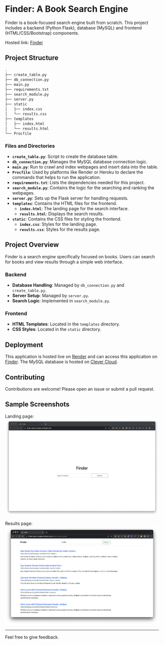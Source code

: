 # Finder: A Book Search Engine

Finder is a book-focused search engine built from scratch. This project includes a backend (Python Flask), database (MySQL) and frontend (HTML/CSS/Bootstrap) components.

Hosted link: [Finder](https://finder-search-engine.onrender.com/)
## Project Structure

```
.
├── create_table.py
├── db_connection.py
├── main.py
├── requirements.txt
├── search_module.py
├── server.py
├── static
│   ├── index.css
│   └── results.css
├── templates
│   ├── index.html
│   └── results.html
└── Procfile
```

### Files and Directories

- **`create_table.py`**: Script to create the database table.
- **`db_connection.py`**: Manages the MySQL database connection logic.
- **`main.py`**: Run to crawl and index webpages and insert data into the table.
- **`Procfile`**: Used by platforms like Render or Heroku to declare the commands that helps to run the application.
- **`requirements.txt`**: Lists the dependencies needed for this project.
- **`search_module.py`**: Contains the logic for the searching and ranking the webpages.
- **`server.py`**: Sets up the Flask server for handling requests.
- **`templates`**: Contains the HTML files for the frontend.
  - **`index.html`**: The landing page for the search interface.
  - **`results.html`**: Displays the search results.
- **`static`**: Contains the CSS files for styling the frontend.
  - **`index.css`**: Styles for the landing page.
  - **`results.css`**: Styles for the results page.

## Project Overview

Finder is a search engine specifically focused on books. Users can search for books and view results through a simple web interface. 

### Backend

- **Database Handling**: Managed by `db_connection.py` and `create_table.py`.
- **Server Setup**: Managed by `server.py`.
- **Search Logic**: Implemented in `search_module.py`.

### Frontend

- **HTML Templates**: Located in the `templates` directory.
- **CSS Styles**: Located in the `static` directory.

## Deployment

This application is hosted live on [Render](https://render.com/) and can access this application on [Finder](https://finder-search-engine.onrender.com/). The MySQL database is hosted on [Clever Cloud](https://console.clever-cloud.com/users/me/addons/addon_9abbc9e6-88c3-42f2-9c78-1224a71c6bfe).

## Contributing

Contributions are welcome! Please open an issue or submit a pull request.

## Sample Screenshots

Landing page:
![Finder_landing_page](/screenshots/landing_page.png)

Results page:
![Finder_results_page](/screenshots/results_page.png)

---

Feel free to give feedback.